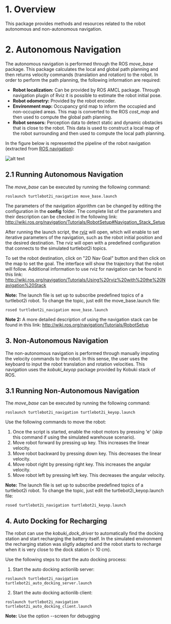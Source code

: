 # 1. Overview

This package provides methods and resources related to the robot autonomous and non-autonomous navigation.

# 2. Autonomous Navigation

The autonomous navigation is performed through the ROS *move_base* package. This package calculates the local and global path planning and then returns velocity commands (translation and rotation) to the robot. In order to perform the path planning, the following information are required:

- **Robot localization:** Can be provided by ROS AMCL package. Through navigation plugin of Rviz it is possible to estimate the robot initial pose.
- **Robot odometry:** Provided by the robot encoder.
- **Environment map:** Occupancy grid map to inform the occupied and non-occupied areas. This map is converted to the ROS *cost_map* and then used to compute the global path planning.
- **Robot sensors:** Perception data to detect static and dynamic obstacles that is close to the robot. This data is used to construct a local map of the robot surrounding and then used to compute the local path planning.

In the figure below is represented the pipeline of the robot navigation (extracted from [ROS navigation](http://wiki.ros.org/move_base)):

![alt text](http://wiki.ros.org/move_base?action=AttachFile&do=get&target=overview_tf.png "ROS move_base")

## 2.1 Running Autonomous Navigation

The *move_base* can be executed by running the following command:
```
roslaunch turtlebot2i_navigation move_base.launch
```

The parameters of the navigation algorithm can be changed by editing the configuration in the __config__ folder.
The complete list of the parameters and their description can be checked in the following link: http://wiki.ros.org/navigation/Tutorials/RobotSetup#Navigation_Stack_Setup

After running the launch script, the [rviz](http://wiki.ros.org/navigation/Tutorials/RobotSetup#Navigation_Stack_Setup) will open, which will enable to set iterative parameters of the navigation, such as the robot initial position and the desired destination. The rviz will open with a predefined configuration that connects to the simulated turtlebot2i topics.

To set the robot destination, click on "2D Nav Goal" button and then click on the map to set the goal. The interface will show the trajectory that the robot will follow.
Additional information to use rviz for navigation can be found in this link: http://wiki.ros.org/navigation/Tutorials/Using%20rviz%20with%20the%20Navigation%20Stack

**Note:** The launch file is set up to subscribe predefined topics of a turtlebot2i robot. To change the topic, just edit the move_base.launch file:
```
rosed turtlebot2i_navigation move_base.launch 
```

**Note 2:** A more detailed description of using the navigation stack can be found in this link: http://wiki.ros.org/navigation/Tutorials/RobotSetup

## 3. Non-Autonomous Navigation

The non-autonomous navigation is performed through manually imputing the velocity commands to the robot. In this sense, the user uses the keyboard to input the robot translation and rotation velocities. This navigation uses the *kobuki_keyop* package provided by Kobuki stack of ROS.

## 3.1 Running Non-Autonomous Navigation

The *move_base* can be executed by running the following command:
```
roslaunch turtlebot2i_navigation turtlebot2i_keyop.launch 
```

Use the following commands to move the robot:

1. Once the script is started, enable the robot motors by pressing 'e' (skip this command if using the simulated warehouse scenario).
2. Move robot forward by pressing up key. This increases the linear velocity.
3. Move robot backward by pressing down key. This decreases the linear velocity.
4. Move robot right by pressing right key. This increases the angular velocity.
5. Move robot left by pressing left key. This decreases the angular velocity.


**Note:** The launch file is set up to subscribe predefined topics of a turtlebot2i robot. To change the topic, just edit the turtlebot2i_keyop.launch file:
```
rosed turtlebot2i_navigation turtlebot2i_keyop.launch 
```

## 4. Auto Docking for Recharging


The robot can use the *kobuki_dock_driver* to automatically find the docking station and start recharging the battery itself.
In the simulated environment the recharging station was sligtly adapted and the robot starts to recharge when it is very close to the dock station (< 10 cm).

Use the following steps to start the auto docking process:

1. Start the auto docking actionlib server:

```
roslaunch turtlebot2i_navigation turtlebot2i_auto_docking_server.launch 
```
2. Start the auto docking actionlib client:
```
roslaunch turtlebot2i_navigation turtlebot2i_auto_docking_client.launch 
```

**Note:** Use the option --screen for debugging
